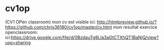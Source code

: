 # cv1op
(CV1 OPen classroom)
mon cv est visible ici:
http://htmlpreview.github.io/?https://github.com/chris36180/cv1op/master/cv.html
mon resultat exercice openclassroom:
ici:https://drive.google.com/file/d/0BzdauTg8LIa3aGtCTXhQT1BaNjQ/view?usp=sharing
